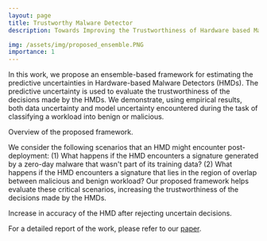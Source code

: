 ```yaml
---
layout: page
title: Trustworthy Malware Detector
description: Towards Improving the Trustworthiness of Hardware based Malware Detector using Online Uncertainty Estimation

img: /assets/img/proposed_ensemble.PNG
importance: 1
---
```

In this work, we propose an ensemble-based framework for estimating the predictive uncertainties in Hardware-based Malware Detectors (HMDs). The predictive uncertainty is used to evaluate the trustworthiness of the decisions made by the HMDs. We demonstrate, using empirical results, both data uncertainty and model uncertainty encountered during the task of classifying a workload into benign or malicious.
<div class="row">
    <div class="col-sm mt-3 mt-md-0">
        <img class="img-fluid rounded z-depth-1" src="{{ '/assets/img/proposed_ensemble.PNG' | relative_url }}" alt="" title="example image"/>
    </div>
</div>
<div class="caption">
    Overview of the proposed framework.
</div>

We consider the following scenarios that an HMD might encounter post-deployment: (1) What happens if the HMD encounters a signature generated by a zero-day malware that wasn't part of its training data? (2) What happens if the HMD encounters a signature that lies in the region of overlap between malicious and benign workload? Our proposed framework helps evaluate these critical scenarios, increasing the trustworthiness of the decisions made by the HMDs.


<div class="row">
    <div class="col-sm mt-3 mt-md-0">
        <img class="img-fluid rounded z-depth-1" src="{{ '/assets/img/impact-on-f1.PNG' | relative_url }}" alt="" title="example image"/>
    </div>
</div>
<div class="caption">
    Increase in accuracy of the HMD after rejecting uncertain decisions.
</div>

For a detailed report of the work, please refer to our [paper](https://arxiv.org/pdf/2103.11519.pdf).
